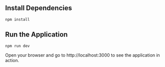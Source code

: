 ## Install Dependencies

```
npm install
```

## Run the Application

```
npm run dev
```

Open your browser and go to http://localhost:3000 to see the application in action.
